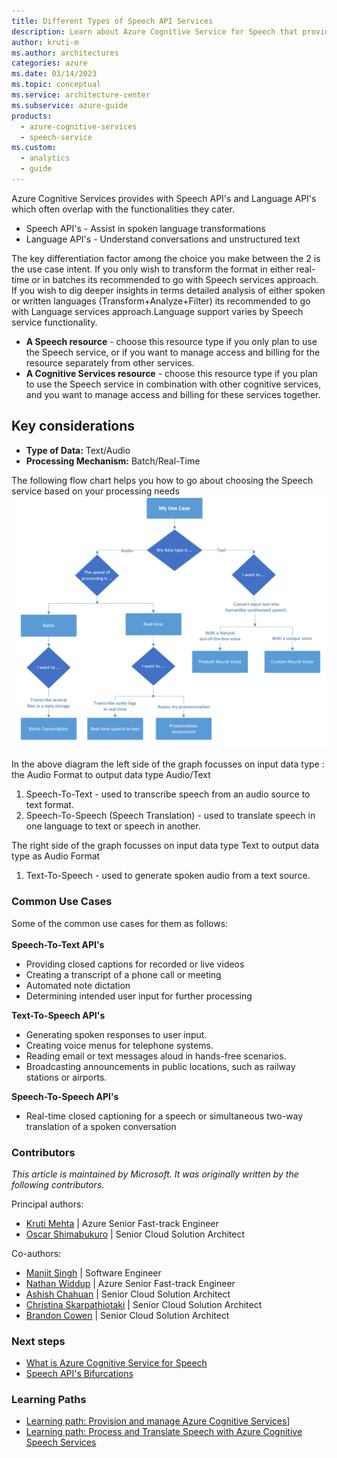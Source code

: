 ```yaml
---
title: Different Types of Speech API Services
description: Learn about Azure Cognitive Service for Speech that provides speech-to-text and text-to-speech capabilities.
author: kruti-m
ms.author: architectures
categories: azure
ms.date: 03/14/2023
ms.topic: conceptual
ms.service: architecture-center
ms.subservice: azure-guide
products:
  - azure-cognitive-services
  - speech-service
ms.custom:
  - analytics
  - guide
---
```

Azure Cognitive Services provides with Speech API's and Language API's which often overlap with the functionalities they cater.

- Speech API's - Assist in spoken language transformations
- Language API's - Understand conversations and unstructured text

The key differentiation factor among the choice you make between the 2 is the use case intent. If you only wish to transform the format in either real-time or in batches its recommended to go with Speech services approach. If you wish to dig deeper insights in terms detailed analysis of either spoken or written languages (Transform+Analyze+Filter) its recommended to go with Language services approach.Language support varies by Speech service functionality.

- **A Speech resource** - choose this resource type if you only plan to use the Speech service, or if you want to manage access and billing for the resource separately from other services.
- **A Cognitive Services resource** - choose this resource type if you plan to use the Speech service in combination with other cognitive services, and you want to manage access and billing for these services together.

## Key considerations

- **Type of Data:** Text/Audio
- **Processing Mechanism:** Batch/Real-Time

The following flow chart helps you how to go about choosing the Speech service based on your processing needs
![Diagram that shows how to select Speech Services](../images/CognitiveServicesSpeechAPI.png)

In the above diagram the left side of the graph focusses on input data type : the Audio Format to output data type Audio/Text

1. Speech-To-Text - used to transcribe speech from an audio source to text format.
2. Speech-To-Speech (Speech Translation) - used to translate speech in one language to text or speech in another.

The right side of the graph focusses on input data type Text to output data type as Audio Format

1. Text-To-Speech - used to generate spoken audio from a text source.

### Common Use Cases

Some of the common use cases for them as follows: </br></br>
**Speech-To-Text API's** </br>

- Providing closed captions for recorded or live videos
- Creating a transcript of a phone call or meeting
- Automated note dictation
- Determining intended user input for further processing

**Text-To-Speech API's**</br>

- Generating spoken responses to user input.
- Creating voice menus for telephone systems.
- Reading email or text messages aloud in hands-free scenarios.
- Broadcasting announcements in public locations, such as railway stations or airports.

**Speech-To-Speech API's**</br>

- Real-time closed captioning for a speech or simultaneous two-way translation of a spoken conversation

### Contributors

*This article is maintained by Microsoft. It was originally written by the following contributors.*

Principal authors:

- [Kruti Mehta](https://www.linkedin.com/in/thekrutimehta) | Azure Senior Fast-track Engineer
- [Oscar Shimabukuro](https://www.linkedin.com/in/oscarshk/) | Senior Cloud Solution Architect

Co-authors:

- [Manjit Singh](https://www.linkedin.com/in/manjit-singh-0b922332) | Software Engineer
- [Nathan Widdup](https://www.linkedin.com/in/nwiddup) | Azure Senior Fast-track Engineer
- [Ashish Chahuan](https://www.linkedin.com/in/a69171115/) | Senior Cloud Solution Architect
- [Christina Skarpathiotaki](https://www.linkedin.com/in/christinaskarpathiotaki/) | Senior Cloud Solution Architect
- [Brandon Cowen](https://www.linkedin.com/in/brandon-cowen-1658211b/) | Senior Cloud Solution Architect

### Next steps

- [What is Azure Cognitive Service for Speech](https://learn.microsoft.com/azure/cognitive-services/speech-service/overview)
- [Speech API's Bifurcations](https://techcommunity.microsoft.com/t5/fasttrack-for-azure/azure-cognitive-services-speech-api-s-azure-ai-applied-services/ba-p/3509510)

### Learning Paths

- [Learning path: Provision and manage Azure Cognitive Services](/training/paths/provision-manage-azure-cognitive-services)]
- [Learning path: Process and Translate Speech with Azure Cognitive Speech Services](https://learn.microsoft.com/training/paths/process-translate-speech-azure-cognitive-speech-services/)

